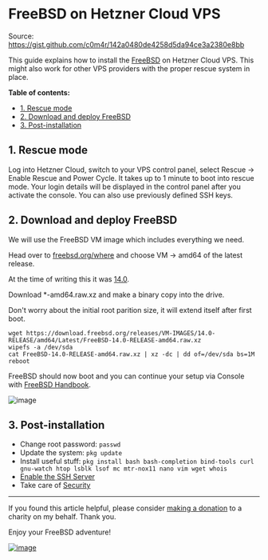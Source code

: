 # FreeBSD on Hetzner Cloud VPS

Source: https://gist.github.com/c0m4r/142a0480de4258d5da94ce3a2380e8bb

This guide explains how to install the [FreeBSD](https://www.freebsd.org/) on Hetzner Cloud VPS. This might also work for other VPS providers with the proper rescue system in place.

**Table of contents:**
 - [1. Rescue mode](#1-rescue-mode)
 - [2. Download and deploy FreeBSD](#2-download-and-deploy-freebsd)
 - [3. Post-installation](#3-post-installation)

## 1. Rescue mode

Log into Hetzner Cloud, switch to your VPS control panel, select Rescue -> Enable Rescue and Power Cycle. It takes up to 1 minute to boot into rescue mode. Your login details will be displayed in the control panel after you activate the console. You can also use previously defined SSH keys.

## 2. Download and deploy FreeBSD

We will use the FreeBSD VM image which includes everything we need.

Head over to [freebsd.org/where](https://www.freebsd.org/where/) and choose VM -> amd64 of the latest release.

At the time of writing this it was [14.0](https://download.freebsd.org/releases/VM-IMAGES/14.0-RELEASE/amd64/Latest/).

Download \*-amd64.raw.xz and make a binary copy into the drive.

Don't worry about the initial root parition size, it will extend itself after first boot.

```
wget https://download.freebsd.org/releases/VM-IMAGES/14.0-RELEASE/amd64/Latest/FreeBSD-14.0-RELEASE-amd64.raw.xz
wipefs -a /dev/sda
cat FreeBSD-14.0-RELEASE-amd64.raw.xz | xz -dc | dd of=/dev/sda bs=1M
reboot
```

FreeBSD should now boot and you can continue your setup via Console with [FreeBSD Handbook](https://docs.freebsd.org/en/books/handbook/).

![image](https://gist.github.com/assets/6292788/a900b8b3-d6bc-4d21-a523-f2ca69349e77)

## 3. Post-installation

 - Change root password: ```passwd```
 - Update the system: ```pkg update```
 - Install useful stuff: ```pkg install bash bash-completion bind-tools curl gnu-watch htop lsblk lsof mc mtr-nox11 nano vim wget whois```
- [Enable the SSH Server](https://docs.freebsd.org/en/books/handbook/security/#_enabling_the_ssh_server)
- Take care of [Security](https://docs.freebsd.org/en/books/handbook/security/)

---

If you found this article helpful, please consider [making a donation](https://en.wosp.org.pl/fundacja/jak-wspierac-wosp/wesprzyj-online) to a charity on my behalf. Thank you.

Enjoy your FreeBSD adventure!

[![image](https://gist.github.com/assets/6292788/f950a2a2-aa6f-4c83-a2af-c51c6f003503)](https://creativecommons.org/publicdomain/zero/1.0/)
